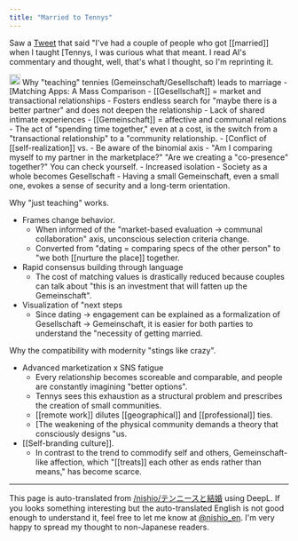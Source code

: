 ```yaml
---
title: "Married to Tennys"
---
```


Saw a [Tweet](https://x.com/ix5ois8nhoenwqa/status/1932412130420236747?s=46&t=gkSZtjGEtUZPO0JCzBxCBw) that said "I've had a couple of people who got [[married]] when I taught [Tennys, I was curious what that meant.
I read AI's commentary and thought, well, that's what I thought, so I'm reprinting it.

<img src='https://scrapbox.io/api/pages/nishio-en/o3/icon' alt='o3.icon' height="19.5"/>
Why "teaching" tennies (Gemeinschaft/Gesellschaft) leads to marriage
- [Matching Apps: A Mass Comparison
    - [[Gesellschaft]] = market and transactional relationships
    - Fosters endless search for "maybe there is a better partner" and does not deepen the relationship
- Lack of shared intimate experiences
    - [[Gemeinschaft]] = affective and communal relations
    - The act of "spending time together," even at a cost, is the switch from a "transactional relationship" to a "community relationship.
    - [Conflict of [[self-realization]] vs.
    - Be aware of the binomial axis
    - "Am I comparing myself to my partner in the marketplace?" "Are we creating a "co-presence" together?" You can check yourself.
- Increased isolation
    - Society as a whole becomes Gesellschaft
    - Having a small Gemeinschaft, even a small one, evokes a sense of security and a long-term orientation.

Why "just teaching" works.
- Frames change behavior.
    - When informed of the "market-based evaluation -> communal collaboration" axis, unconscious selection criteria change.
    - Converted from "dating = comparing specs of the other person" to "we both [[nurture the place]] together.
- Rapid consensus building through language
    - The cost of matching values is drastically reduced because couples can talk about "this is an investment that will fatten up the Gemeinschaft".
- Visualization of "next steps
    - Since dating → engagement can be explained as a formalization of Gesellschaft → Gemeinschaft, it is easier for both parties to understand the "necessity of getting married.

Why the compatibility with modernity "stings like crazy".
- Advanced marketization x SNS fatigue
    - Every relationship becomes scoreable and comparable, and people are constantly imagining "better options".
    - Tennys sees this exhaustion as a structural problem and prescribes the creation of small communities.
    - [[remote work]] dilutes [[geographical]] and [[professional]] ties.
    - [The weakening of the physical community demands a theory that consciously designs "us.
- [[Self-branding culture]].
    - In contrast to the trend to commodify self and others, Gemeinschaft-like affection, which "[[treats]] each other as ends rather than means," has become scarce.




---
This page is auto-translated from [/nishio/テンニースと結婚](https://scrapbox.io/nishio/テンニースと結婚) using DeepL. If you looks something interesting but the auto-translated English is not good enough to understand it, feel free to let me know at [@nishio_en](https://twitter.com/nishio_en). I'm very happy to spread my thought to non-Japanese readers.